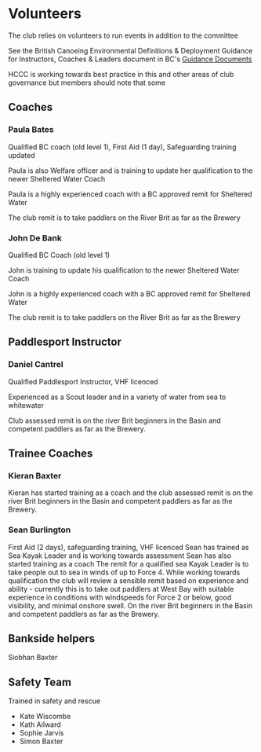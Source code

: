 # Volunteers #


The club relies on volunteers to run events in addition to the committee


See the British Canoeing Environmental Definitions & Deployment Guidance for Instructors, Coaches & Leaders document in BC's [Guidance Documents](https://www.britishcanoeingawarding.org.uk/guidance-documents/)

HCCC is working towards best practice in this and other areas of club governance but members should note that some 



## Coaches ##


### Paula Bates ###

Qualified BC coach (old level 1), First Aid (1 day), Safeguarding training updated

Paula is also Welfare officer and is training to update her qualification to the newer Sheltered Water Coach 

Paula is a highly experienced coach with a BC approved remit for Sheltered Water

The club remit is to take paddlers on the River Brit as far as the Brewery


### John De Bank ###

Qualified BC Coach (old level 1)

John is training to update his qualification to the newer Sheltered Water Coach 

John is a highly experienced coach with a BC approved remit for Sheltered Water

The club remit is to take paddlers on the River Brit as far as the Brewery 



## Paddlesport Instructor ##

### Daniel Cantrel ###

Qualified Paddlesport Instructor, VHF licenced

Experienced as a Scout leader and in a variety of water from sea to whitewater

Club assessed remit is on the river Brit beginners in the Basin and competent paddlers as far as the Brewery.


## Trainee Coaches ##

### Kieran Baxter ###
Kieran has started training as a coach and the club assessed remit is on the river Brit beginners in the Basin and competent paddlers as far as the Brewery. 

### Sean Burlington ###
First Aid (2 days), safeguarding training, VHF licenced
Sean has trained as Sea Kayak Leader and is working towards assessment
Sean has also started training as a coach 
The remit for a qualified sea Kayak Leader is to take people out to sea in winds of up to Force 4. 
While working towards qualification the club will review a sensible remit based on experience and ability - currently this is to take out paddlers at West Bay with suitable experience in conditions with windspeeds for Force 2 or below, good visibility, and minimal onshore swell. On the river Brit beginners in the Basin and competent paddlers as far as the Brewery. 


## Bankside helpers ## 

Siobhan Baxter 



## Safety Team ##

Trained in safety and rescue 

* Kate Wiscombe
* Kath Ailward
* Sophie Jarvis
* Simon Baxter

